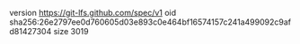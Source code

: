 version https://git-lfs.github.com/spec/v1
oid sha256:26e2797ee0d760605d03e893c0e464bf16574157c241a499092c9afd81427304
size 3019
